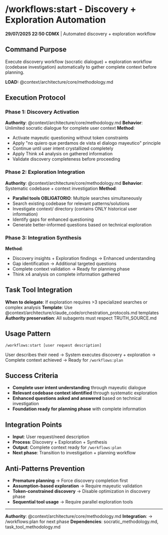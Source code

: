 # /workflows:start - Discovery + Exploration Automation

**29/07/2025 22:50 CDMX** | Automated discovery + exploration workflow

## Command Purpose
Execute discovery workflow (socratic dialogue) + exploration workflow (codebase investigation) automatically to gather complete context before planning.

**LOAD:** @context/architecture/core/methodology.md

## Execution Protocol

### Phase 1: Discovery Activation
**Authority**: @context/architecture/core/methodology.md
**Behavior**: Unlimited socratic dialogue for complete user context
**Method**: 
- Activate mayeutic questioning without token constraints
- Apply "no quiero que perdamos de vista el dialogo mayeutico" principle
- Continue until user intent crystallized completely
- Apply Think x4 analysis on gathered information
- Validate discovery completeness before proceeding

### Phase 2: Exploration Integration
**Authority**: @context/architecture/core/methodology.md
**Behavior**: Systematic codebase + context investigation
**Method**:
- **Parallel tools OBLIGATORIO**: Multiple searches simultaneously 
- Search existing codebase for relevant patterns/solutions
- Investigate context/ directory (contains ONLY historical user information)
- Identify gaps for enhanced questioning
- Generate better-informed questions based on technical exploration

### Phase 3: Integration Synthesis
**Method**:
- Discovery insights + Exploration findings → Enhanced understanding
- Gap identification → Additional targeted questions
- Complete context validation → Ready for planning phase
- Think x4 analysis on complete information gathered

## Task Tool Integration
**When to delegate**: If exploration requires >3 specialized searches or complex analysis
**Template**: Use @context/architecture/claude_code/orchestration_protocols.md templates
**Authority preservation**: All subagents must respect TRUTH_SOURCE.md

## Usage Pattern
```
/workflows:start [user request description]
```

User describes their need → System executes discovery + exploration → Complete context achieved → Ready for `/workflows:plan`

## Success Criteria
- **Complete user intent understanding** through mayeutic dialogue
- **Relevant codebase context identified** through systematic exploration  
- **Enhanced questions asked and answered** based on technical investigation
- **Foundation ready for planning phase** with complete information

## Integration Points
- **Input**: User request/need description
- **Process**: Discovery + Exploration + Synthesis
- **Output**: Complete context ready for `/workflows:plan`
- **Next phase**: Transition to investigation + planning workflow

## Anti-Patterns Prevention
- **Premature planning** → Force discovery completion first
- **Assumption-based exploration** → Require mayeutic validation
- **Token-constrained discovery** → Disable optimization in discovery phase
- **Sequential tool usage** → Require parallel exploration tools

---
**Authority**: @context/architecture/core/methodology.md
**Integration**: → /workflows:plan for next phase
**Dependencies**: socratic_methodology.md, task_tool_methodology.md